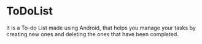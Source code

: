 # ToDoList

It is a To-do List made using Android, that helps you manage your tasks by creating new ones and deleting the ones that have been completed. 
